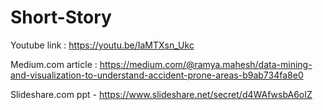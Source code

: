 # Short-Story

Youtube link : https://youtu.be/IaMTXsn_Ukc

Medium.com article : https://medium.com/@ramya.mahesh/data-mining-and-visualization-to-understand-accident-prone-areas-b9ab734fa8e0

Slideshare.com ppt - https://www.slideshare.net/secret/d4WAfwsbA6oIZ

